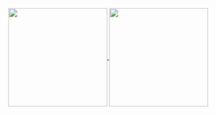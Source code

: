 <a href="https://github.com/erikv99/github-readme-stats">
  <img height=200 align="center" src="https://github-readme-stats.vercel.app/api?username=erikv99&show_icons=true&theme=transparent&layout=compact&hide_border=true&include_all_commits=true" />
</a>
<a href="https://github.com/erikv99/github-readme-stats">
  <img height=200 align="center" src="https://github-readme-stats.vercel.app/api/top-langs/?username=erikv99&show_icons=true&theme=transparent&layout=compact&hide_border=true&include_all_commits=true" />
</a>
